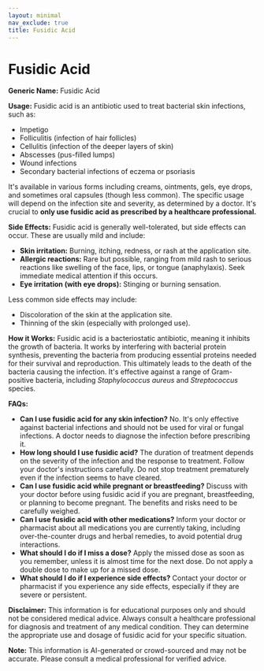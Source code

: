 ```yaml
---
layout: minimal
nav_exclude: true
title: Fusidic Acid
---
```


# Fusidic Acid

**Generic Name:** Fusidic Acid

**Usage:** Fusidic acid is an antibiotic used to treat bacterial skin infections, such as:

* Impetigo
* Folliculitis (infection of hair follicles)
* Cellulitis (infection of the deeper layers of skin)
* Abscesses (pus-filled lumps)
* Wound infections
* Secondary bacterial infections of eczema or psoriasis


It's available in various forms including creams, ointments, gels, eye drops, and sometimes oral capsules (though less common).  The specific usage will depend on the infection site and severity, as determined by a doctor.  It's crucial to **only use fusidic acid as prescribed by a healthcare professional.**

**Side Effects:** Fusidic acid is generally well-tolerated, but side effects can occur. These are usually mild and include:

* **Skin irritation:** Burning, itching, redness, or rash at the application site.
* **Allergic reactions:**  Rare but possible, ranging from mild rash to serious reactions like swelling of the face, lips, or tongue (anaphylaxis). Seek immediate medical attention if this occurs.
* **Eye irritation (with eye drops):** Stinging or burning sensation.


Less common side effects may include:

*  Discoloration of the skin at the application site.
*  Thinning of the skin (especially with prolonged use).


**How it Works:** Fusidic acid is a bacteriostatic antibiotic, meaning it inhibits the growth of bacteria. It works by interfering with bacterial protein synthesis, preventing the bacteria from producing essential proteins needed for their survival and reproduction. This ultimately leads to the death of the bacteria causing the infection.  It's effective against a range of Gram-positive bacteria, including *Staphylococcus aureus* and *Streptococcus* species.

**FAQs:**

* **Can I use fusidic acid for any skin infection?** No. It's only effective against bacterial infections and should not be used for viral or fungal infections. A doctor needs to diagnose the infection before prescribing it.
* **How long should I use fusidic acid?** The duration of treatment depends on the severity of the infection and the response to treatment.  Follow your doctor's instructions carefully.  Do not stop treatment prematurely even if the infection seems to have cleared.
* **Can I use fusidic acid while pregnant or breastfeeding?**  Discuss with your doctor before using fusidic acid if you are pregnant, breastfeeding, or planning to become pregnant.  The benefits and risks need to be carefully weighed.
* **Can I use fusidic acid with other medications?**  Inform your doctor or pharmacist about all medications you are currently taking, including over-the-counter drugs and herbal remedies, to avoid potential drug interactions.
* **What should I do if I miss a dose?**  Apply the missed dose as soon as you remember, unless it is almost time for the next dose. Do not apply a double dose to make up for a missed dose.
* **What should I do if I experience side effects?** Contact your doctor or pharmacist if you experience any side effects, especially if they are severe or persistent.


**Disclaimer:** This information is for educational purposes only and should not be considered medical advice. Always consult a healthcare professional for diagnosis and treatment of any medical condition.  They can determine the appropriate use and dosage of fusidic acid for your specific situation.


**Note:** This information is AI-generated or crowd-sourced and may not be accurate. Please consult a medical professional for verified advice.